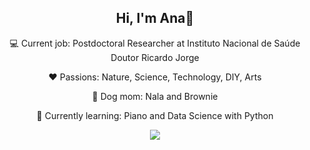 <div align="center">

## Hi, I'm Ana👋

💻 Current job: Postdoctoral Researcher at Instituto Nacional de Saúde Doutor Ricardo Jorge

❤️ Passions: Nature, Science, Technology, DIY, Arts 

🐶 Dog mom: Nala and Brownie

📖 Currently learning: Piano and Data Science with Python


![](https://github-readme-stats.vercel.app/api?username=anaapspereira&show_icons=true&theme=transparent&text_color=AAB977&title_color=d4a373&icon_color=6b705c&hide_border=true)
  
</div>

<!--
**anaapspereira/anaapspereira** is a ✨ _special_ ✨ repository because its `README.md` (this file) appears on your GitHub profile.

Here are some ideas to get you started:

- 🔭 I’m currently working on ...
- 🌱 I’m currently learning ...
- 👯 I’m looking to collaborate on ...
- 🤔 I’m looking for help with ...
- 💬 Ask me about ...
- 📫 How to reach me: ...
- 😄 Pronouns: ...
- ⚡ Fun fact: ...
-->
